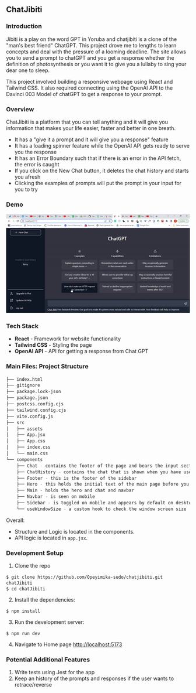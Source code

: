 ChatJibiti
-----

### Introduction

Jibiti is a play on the word GPT in Yoruba and chatjibiti is a clone of the "man's best friend" ChatGPT. This project drove me to lengths to learn concepts and deal with the pressure of a looming deadline. The site allows you to send a prompt to chatGPT and you get a response whether the definition of photosynthesis or you want it to give you a lullaby to sing your dear one to sleep.

This project involved building a responsive webpage using React and Tailwind CSS. It also required connecting using the OpenAI API to the Davinci 003 Model of chatGPT to get a response to your prompt.

### Overview
ChatJibiti is a platform that you can tell anything and it will give you information that makes your life easier, faster and better in one breath.

- It has a "give it a prompt and it will give you a response" feature
- It has a loading spinner feature while the OpenAI API gets ready to serve you the response
- It has an Error Boundary such that if there is an error in the API fetch, the error is caught
- If you click on the New Chat button, it deletes the chat history and starts you afresh
- Clicking the examples of prompts will put the prompt in your input for you to try

### Demo
![Demo of ChatJibiti](./src/assets/chatjibiti-clone.gif)

### Tech Stack

- **React** - Framework for website functionality
- **Tailwind CSS** - Styling the page
- **OpenAI API** - API for getting a response from Chat GPT

### Main Files: Project Structure

  ```sh
  ├── index.html
  ├── gitignore
  ├── package.lock-json
  ├── package.json
  ├── postcss.config.cjs
  ├── tailwind.config.cjs
  ├── vite.config.js
  ├── src
  │   ├── assets
  │   ├── App.jsx 
  │   ├── App.css
  │   ├── index.css
  │   └── main.css
  └── components
      ├── Chat - contains the footer of the page and bears the input section
      ├── ChatHistory - contains the chat that is shown when you have used the input
      ├── Footer - this is the footer of the sidebar
      ├── Hero - this holds the initial text of the main page before you start gisting with ChatJibiti
      ├── Main - holds the hero and chat and navbar
      ├── Navbar - is seen on mobile
      ├── Sidebar - is toggled on mobile and appears by default on desktop
      └── useWindowSize - a custom hook to check the window screen size
  ```

Overall:
* Structure and Logic is located in the components.
* API logic is located in `app.jsx`.

### Development Setup

1. Clone the repo

```
$ git clone https://github.com/Opeyimika-sudo/chatjibiti.git chatJibiti
$ cd chatJibiti
```

2. Install the dependencies:

```
$ npm install
```

3. Run the development server:

```
$ npm run dev
```

4. Navigate to Home page [http://localhost:5173](http://localhost:5173)

### Potential Additional Features
  
1. Write tests using Jest for the app
2. Keep an history of the prompts and responses if the user wants to retrace/reverse



